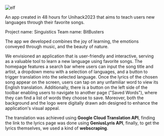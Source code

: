 ![elf](https://github.com/VeressIris/Unihack2023/assets/68661896/1c89ba00-0bdb-4d60-bbf1-978d680f9486)

An app created in 48 hours for Unihack2023 that aims to teach users new languages through their favorite songs.

Project name: Singuistics
Team name: BitBusters

The app we developed combines the joy of learning, the emotions conveyed through music, and the beauty of nature.

We envisioned an application that is user-friendly and interactive, serving as a valuable tool to learn a new language using favorite songs. The homepage features a search bar where users can input the song title and artist, a dropdown menu with a selection of languages, and a button to trigger translation into the selected language. Once the lyrics of the chosen song appear on the screen, users can tap on any unfamiliar word to view its English translation. Additionally, there is a button on the left side of the toolbar enabling users to navigate to another page ("Saved Words"), where they can find a list of words they choose to save. Moreover, both the background and the logo were digitally drawn adn designed to enhance the application's visual appeal.

The translation was achieved using **Google Cloud Translation API**, finding the link to the lyrics page was done using **GeniusLyris API**, finally, to get the lyrics themselves, we used a kind of **webscraping**.
